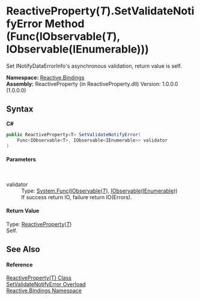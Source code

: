# ReactiveProperty(*T*).SetValidateNotifyError Method (Func(IObservable(*T*), IObservable(IEnumerable)))
 


Set INotifyDataErrorInfo's asynchronous validation, return value is self.


**Namespace:**&nbsp;<a href="c3971206-685a-088e-bb60-d89f59135b99">Reactive.Bindings</a><br />**Assembly:**&nbsp;ReactiveProperty (in ReactiveProperty.dll) Version: 1.0.0.0 (1.0.0.0)

## Syntax

**C#**<br />
``` C#
public ReactiveProperty<T> SetValidateNotifyError(
	Func<IObservable<T>, IObservable<IEnumerable>> validator
)
```


#### Parameters
&nbsp;<dl><dt>validator</dt><dd>Type: <a href="http://msdn2.microsoft.com/en-us/library/bb549151" target="_blank">System.Func</a>(<a href="http://msdn2.microsoft.com/en-us/library/dd990377" target="_blank">IObservable</a>(<a href="f3535edb-3165-1739-6d01-0a18033afe61">*T*</a>), <a href="http://msdn2.microsoft.com/en-us/library/dd990377" target="_blank">IObservable</a>(<a href="http://msdn2.microsoft.com/en-us/library/h1x9x1b1" target="_blank">IEnumerable</a>))<br />If success return IO<null>, failure return IO<IEnumerable>(Errors).</dd></dl>

#### Return Value
Type: <a href="f3535edb-3165-1739-6d01-0a18033afe61">ReactiveProperty</a>(<a href="f3535edb-3165-1739-6d01-0a18033afe61">*T*</a>)<br />Self.

## See Also


#### Reference
<a href="f3535edb-3165-1739-6d01-0a18033afe61">ReactiveProperty(T) Class</a><br /><a href="3de1d518-4848-7a45-6a5f-abe537075a1e">SetValidateNotifyError Overload</a><br /><a href="c3971206-685a-088e-bb60-d89f59135b99">Reactive.Bindings Namespace</a><br />